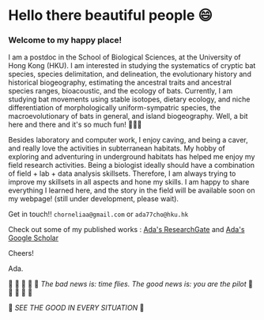 # Hello there beautiful people 😄 

### Welcome to my happy place!


I am a postdoc in the School of Biological Sciences, at the University of Hong Kong (HKU). I am interested in studying the systematics of cryptic bat species, species delimitation, and delineation, the evolutionary history and historical biogeography, estimating the ancestral traits and ancestral species ranges, bioacoustic, and the ecology of bats. Currently, I am studying bat movements using stable isotopes, dietary ecology, and niche differentiation of morphologically uniform-sympatric species, the macroevolutionary of bats in general, and island biogeography. Well, a bit here and there and it's so much fun! 🦇🦇🦇


Besides laboratory and computer work, I enjoy caving, and being a caver, and really love the activities in subterranean habitats. My hobby of exploring and adventuring in underground habitats has helped me enjoy my field research activities. Being a biologist ideally should have a combination of field + lab + data analysis skillsets. Therefore, I am always trying to improve my skillsets in all aspects and hone my skills. I am happy to share everything I learned here, and the story in the field will be available soon on my webpage! (still under development, please wait).


Get in touch!! `chorneliaa@gmail.com` or `ada77cho@hku.hk`

Check out some of my published works : [Ada's ResearchGate](https://www.researchgate.net/profile/Ada-Chornelia) and [Ada's Google Scholar](https://scholar.google.com.hk/citations?hl=en&user=DRDqstQAAAAJ)


Cheers!


Ada.


🐸 🦎 🦎 🦎 🐸 *The bad news is: time flies. The good news is: you are the pilot* 🐸 🦎 🦎 🦎 🐸


🐸 *SEE THE GOOD IN EVERY SITUATION* 🐸




